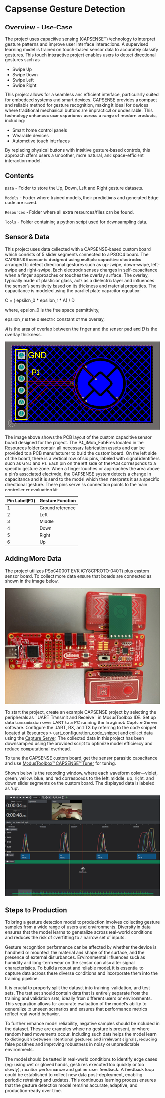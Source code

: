 ﻿# Capsense Gesture Detection

## Overview - Use-Case

The project uses capacitive sensing (CAPSENSE™) technology to interpret gesture patterns and improve user interface interactions.
A supervised learning model is trained on touch-based sensor data to accurately classify gestures. This touch interactive project enables users to detect directional gestures such as 
+ Swipe Up
+ Swipe Down
+ Swipe Left
+ Swipe Right

This project allows for a seamless and efficient interface, particularly suited for embedded systems and smart devices.
CAPSENSE provides a compact and reliable method for gesture recognition, making it ideal for devices where traditional mechanical buttons are impractical or undesirable.
This technology enhances user experience across a range of modern products, including:
+ Smart home control panels
+ Wearable devices
+ Automotive touch interfaces

By replacing physical buttons with intuitive gesture-based controls, this approach offers users a smoother, more natural, and space-efficient interaction model.

## Contents

`Data` 	- Folder to store the Up, Down, Left and Right gesture datasets.

`Models` - Folder where trained models, their predictions and generated Edge code are saved. 

`Resources` - Folder where all extra resources/files can be found.

`Tools`	- Folder containing a python script used for downsampling data.

## Sensor & Data

This project uses data collected with a CAPSENSE-based custom board which consists of 5 slider segments connected to a PSOC4 board.
The CAPSENSE sensor is designed using multiple capacitive electrodes arranged to detect directional gestures such as up-swipe, down-swipe, left-swipe and right-swipe. Each electrode senses changes in self-capacitance when a finger approaches or touches the overlay surface. The overlay, typically made of plastic or glass, acts as a dielectric layer and influences the sensor’s sensitivity based on its thickness and material properties. The capacitance is modeled using the parallel plate capacitor equation:

C = ( epsilon_0 * epsilon_r * A) / D

where,
epsilon_0 is the free space permittivity, 

epsilon_r is the dielectric constant of the overlay,
 
𝐴 is the area of overlap between the finger and the sensor pad and 𝐷 is the overlay thickness.

![Connection Diagram 1](./Resources/Images/custom_sensor_board.png)

The image above shows the PCB layout of the custom capacitive sensor board designed for the project. The P4_iMob_FabFiles located in the Resources folder contain all necessary fabrication assets and can be provided to a PCB manufacturer to build the custom board. On the left side of the board, there is a vertical
row of six pins, labeled with signal identifiers such as GND and P1. Each pin on the left side of the PCB corresponds to a specific gesture zone. 
When a finger touches or approaches the area above a pin’s associated electrode, the CAPSENSE system detects a change in capacitance and it is send to the model which then interprets it as a specific directional gesture. 
These pins serve as connection points to the main controller or evaluation kit.



| **Pin Label(P1)** | **Gesture Function**|
|-----------|-------------------------|
| 1         | Ground reference        |
| 2         | Left                    |
| 3         | Middle                  |
| 4         | Down                    |
| 5         | Right                   |
| 6         | Up                      |



## Adding More Data

The project utilizes PSoC4000T EVK (CY8CPROTO-040T) plus custom sensor board.
To collect more data ensure that boards are connected as shown in the image below. 

![Connection Diagram 2](./Resources/Images/capsenseboard.PNG)

To start the project, create an example CAPSENSE project by selecting the peripherals as ¨UART Transmit and Receive¨ in ModusToolbox IDE. Set up data transmission over UART to a PC running the Imagimob Capture Server software.
Configure the UART, RX, and TX by referring to the code snippet located at Resources > uart_configuration_code_snippet and collect data using the [Capture Server](https://bitbucket.org/imagimob/captureserver/src/master/).
The collected data in this project has been downsampled using the provided script to optimize model efficiency and reduce computational overhead.

To tune the CAPSENSE custom board, get the sensor parasitic capacitance and use [ModusToolbox™ CAPSENSE™ Tuner](https://documentation.infineon.com/modustoolbox/docs/pdn1712080509469) for tuning.

Shown below is the recording window, where each waveform color—violet, green, yellow, blue, and red corresponds to the left, middle, up, right, and down slider segments on the custom board. The displayed data is labeled as ‘up’.

![Connection Diagram 3](./Resources/Images/waveform.png)


## Steps to Production
To bring a gesture detection model to production involves collecting gesture samples from a wide range of users and environments. Diversity in data ensures that the model learns to generalize across real-world conditions and reduces the risk of overfitting to a narrow set of inputs. 

Gesture recognition performance can be affected by whether the device is handheld or mounted, the material and shape of the surface, and the presence of external disturbances. Environmental influences such as humidity and long-term wear on the sensor can also alter signal characteristics. To build a robust and reliable model, it is essential to capture data across these diverse conditions and incorporate them into the training pipeline.

It is crucial to properly split the dataset into training, validation, and test sets. The test set should contain data that is entirely separate from the training and validation sets, ideally from different users or environments. This separation allows for accurate evaluation of the model’s ability to generalize to unseen scenarios and ensures that performance metrics reflect real-world behavior.

To further enhance model reliability, negative samples should be included in the dataset. These are examples where no gesture is present, or where random hand movements occur. Including such data helps the model learn to distinguish between intentional gestures and irrelevant signals, reducing false positives and improving robustness in noisy or unpredictable environments.

The model should be tested in real-world conditions to identify edge cases (eg: using wet or gloved hands, gestures executed too quickly or too slowly), monitor performance and gather user feedback. A feedback loop could be established to collect new data post-deployment, enabling periodic retraining and updates. This continuous learning process ensures that the gesture detection model remains accurate, adaptive, and production-ready over time.
